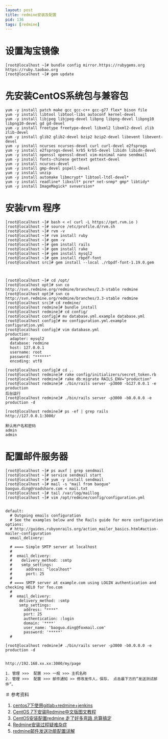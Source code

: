 ```yaml
---
layout: post
title: redmine安装及配置
pid: 136
tags: [redmine]
---
```

# 设置淘宝镜像

    [root@localhost ~]# bundle config mirror.https://rubygems.org https://ruby.taobao.org
    [root@localhost ~]# gem update 

# 先安装CentOS系统包与兼容包
    yum -y install patch make gcc gcc-c++ gcc-g77 flex* bison file
    yum -y install libtool libtool-libs autoconf kernel-devel
    yum -y install libjpeg libjpeg-devel libpng libpng-devel libpng10 libpng10-devel gd gd-devel
    yum -y install freetype freetype-devel libxml2 libxml2-devel zlib zlib-devel
    yum -y install glib2 glib2-devel bzip2 bzip2-devel libevent libevent-devel
    yum -y install ncurses ncurses-devel curl curl-devel e2fsprogs
    yum -y install e2fsprogs-devel krb5 krb5-devel libidn libidn-devel
    yum -y install openssl openssl-devel vim-minimal nano sendmail
    yum -y install fonts-chinese gettext gettext-devel
    yum -y install ncurses-devel
    yum -y install gmp-devel pspell-devel
    yum -y install unzip
    yum -y install automake libmcrypt* libtool-ltdl-devel*
    yum -y install readline* libxslt* pcre* net-snmp* gmp* libtidy*
    yum -y install ImageMagick* svnversion*


# 安装rvm 程序
    [root@localhost ~]# bash < <( curl -L https://get.rvm.io )
    [root@localhost ~]# source /etc/profile.d/rvm.sh
    [root@localhost ~]# rvm -v
    [root@localhost ~]# rvm install ruby
    [root@localhost ~]# gem -v
    [root@localhost ~]# gem install rails
    [root@localhost ~]# gem install rake
    [root@localhost ~]# gem install mysql2
    [root@localhost ~]# gem install rbpdf-font
    [root@localhost src]# gem install --local ./rbpdf-font-1.19.0.gem



    [root@localhost ~]# cd /opt/
    [root@localhost opt]# svn co http://svn.redmine.org/redmine/branches/2.3-stable redmine
    [root@localhost opt]# svn co http://svn.redmine.org/redmine/branches/3.3-stable redmine
    [root@localhost src]# cd redmine/
    [root@localhost redmine]# bundle install
    [root@localhost redmine]# cd config/
    [root@localhost config]# mv database.yml.example database.yml
    [root@localhost config]# mv configuration.yml.example configuration.yml
    [root@localhost config]# vim database.yml
    production:
      adapter: mysql2
      database: redmine
      host: 127.0.0.1
      username: root
      password: "******"
      encoding: utf8

    [root@localhost config]# cd ..
    [root@localhost redmine]# rake config/initializers/secret_token.rb
    [root@localhost redmine]# rake db:migrate RAILS_ENV="production"
    [root@localhost redmine]# ./bin/rails server -p3000 -b127.0.0.1 -e production
    后台运行
    [root@localhost redmine]# ./bin/rails server -p3000 -b0.0.0.0 -e production -d

    [root@localhost redmine]# ps -ef | grep rails
    http://127.0.0.1:3000/

    默认用户名和密码
    admin
    admin


# 配置邮件服务器
    [root@localhost ~]# ps auxf | grep sendmail
    [root@localhost ~]# service sendmail start
    [root@localhost ~]# yum -y install sendmail
    [root@localhost ~]# mail -s "mail from baoguo" baoguo.ding@roadshare.com < mail.txt 
    [root@localhost ~]# tail /var/log/maillog
    [root@localhost ~]# vim /opt/redmine/config/configuration.yml


    default:
      # Outgoing emails configuration
      # See the examples below and the Rails guide for more configuration options:
      # http://guides.rubyonrails.org/action_mailer_basics.html#action-mailer-configuration
      email_delivery:

      # ==== Simple SMTP server at localhost
      #
      #  email_delivery:
      #    delivery_method: :smtp
      #    smtp_settings:
      #      address: "localhost"
      #      port: 25
      #
      # ==== SMTP server at example.com using LOGIN authentication and checking HELO for foo.com
      #
      #  email_delivery:
          delivery_method: :smtp
          smtp_settings:
            address: "****"
            port: 25
            authentication: :login
            domain: '****'
            user_name: 'baoguo.ding@foxmail.com'
            password: '*****'
      #

    [root@localhost redmine]# ./bin/rails server -p3000 -b0.0.0.0 -e production -d


    http://192.168.xx.xx:3000/my/page

    1. 管理 >>>  配置 >>> 一般 >>> 主机名称 
    2. 管理 >>>  配置 >>> 邮件通知 >> 修改发件人，保存， 点击最下方的“发送测试邮件”。


＃ 参考资料

1. [centos7下使用gitlab+redmine+jenkins](http://blog.csdn.net/u012375924/article/details/47951173)
2. [CentOS 7下安装Redmine中文版图文教程](http://www.cr173.com/html/50478_1.html)
3. [CentOS安装配置redmine 走了好多弯路 总算搞定](https://my.oschina.net/smilelxb/blog/496763)
4. [Redmine安装过程疑难杂症](http://zengrong.net/post/1936.htm)
5. [redmine邮件发送功能配置详解](http://blog.chinaunix.net/uid-26000296-id-5047175.html)
